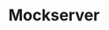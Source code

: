---
title: Mockserver
categories:
  - web
docs:
  - id: java
    url: https://java.testcontainers.org/modules/mockserver/
    maintainer: core
    example: |
      ```java
      var mockServer = new MockServerContainer(DockerImageName
        .parse("mockserver/mockserver:5.15.0"));
      mockServer.start();
      ```
    installation: |
      ```xml
      <dependency>
          <groupId>org.testcontainers</groupId>
          <artifactId>mockserver</artifactId>
          <version>1.20.0</version>
          <scope>test</scope>
      </dependency>
      ```
  - id: go
    url: https://golang.testcontainers.org/modules/mockserver/
    maintainer: core
    example: |
      ```go
      mockServerContainer, err := mockserver.Run(ctx, "mockserver/mockserver:5.15.0")
      ```
    installation: |
      ```bash
      go get github.com/testcontainers/testcontainers-go/modules/mockserver
      ```
description: |
  MockServer allows you to mock any server or service via HTTP or HTTPS, such as a REST or RPC service.
---